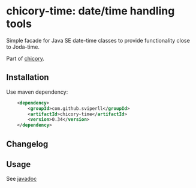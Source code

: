 chicory-time: date/time handling tools
=====================================

Simple facade for Java SE date-time classes to provide functionality close to Joda-time.

Part of [chicory](https://github.com/sviperll/chicory).

Installation
------------
Use maven dependency:

```xml
    <dependency>
        <groupId>com.github.sviperll</groupId>
        <artifactId>chicory-time</artifactId>
        <version>0.34</version>
    </dependency>
```


Changelog
---------

Usage
-----

See [javadoc](http://sviperll.github.io/chicory/chicory-time/apidocs/index.html)
